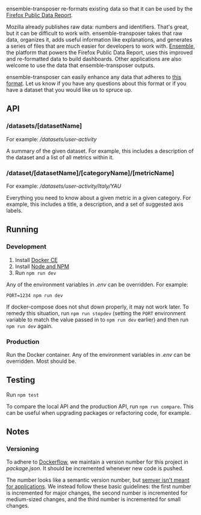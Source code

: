 ensemble-transposer re-formats existing data so that it can be used by the
[Firefox Public Data Report](https://github.com/mozilla/ensemble).

Mozilla already publishes raw data: numbers and identifiers. That's great, but
it can be difficult to work with. ensemble-transposer takes that raw data,
organizes it, adds useful information like explanations, and generates a series
of files that are much easier for developers to work with.
[Ensemble](https://github.com/mozilla/ensemble), the platform that powers the
Firefox Public Data Report, uses this improved and re-formatted data to build
dashboards. Other applications are also welcome to use the data that
ensemble-transposer outputs.

ensemble-transposer can easily enhance any data that adheres to [this
format](https://fhwr-unflattener.herokuapp.com/). Let us know if you have any
questions about this format or if you have a dataset that you would like us to
spruce up.

## API

### /datasets/[datasetName]

For example: */datasets/user-activity*

A summary of the given dataset. For example, this includes a description of the
dataset and a list of all metrics within it.

### /dataset/[datasetName]/[categoryName]/[metricName]

For example: */datasets/user-activity/Italy/YAU*

Everything you need to know about a given metric in a given category. For
example, this includes a title, a description, and a set of suggested axis
labels.

## Running

### Development

1. Install [Docker CE](https://docs.docker.com/install/)
2. Install [Node and NPM](https://nodejs.org/en/download/)
3. Run `npm run dev`

Any of the environment variables in *.env* can be overridden. For example:

`PORT=1234 npm run dev`

If docker-compose does not shut down properly, it may not work later. To remedy
this situation, run `npm run stopdev` (setting the `PORT` environment variable
to match the value passed in to `npm run dev` earlier) and then run `npm run
dev` again.

### Production

Run the Docker container. Any of the environment variables in *.env* can be
overridden. Most should be.

## Testing

Run `npm test`

To compare the local API and the production API, run `npm run compare`. This can
be useful when upgrading packages or refactoring code, for example.

## Notes

### Versioning

To adhere to [Dockerflow](https://github.com/mozilla-services/Dockerflow), we
maintain a version number for this project in *package.json*. It should be
incremented whenever new code is pushed.

The number looks like a semantic version number, but [semver isn't meant for
applications](https://softwareengineering.stackexchange.com/a/255201). We
instead follow these basic guidelines: the first number is incremented for major
changes, the second number is incremented for medium-sized changes, and the
third number is incremented for small changes.
